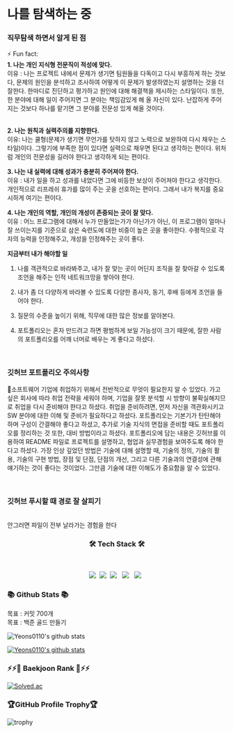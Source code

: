 <!--
**Yeons0110/Yeons0110** is a ✨ _special_ ✨ repository because its `README.md` (this file) appears on your GitHub profile.

Here are some ideas to get you started:

- 🔭 I’m currently working on ...
- 🌱 I’m currently learning ...
- 👯 I’m looking to collaborate on ...
- 🤔 I’m looking for help with ...
- 💬 Ask me about ...
- 📫 How to reach me: ...
- 😄 Pronouns: ...
- ⚡ Fun fact: ...
-->
<h1>나를 탐색하는 중</h1>

<!-- <h3>회사 고르는 꿀팁</h3> 
조직문화-임원들의 성향, 사고방식, 복지에 대한 생각, ceo들의 생각
조직문화 색깔이 변할 수 있다.
인사팀의 성향이 중요하다. == 인사팀(직원복지팀)
마이더스 아이티, NCT 
개발자가 다른 곳에 못가도록, 그 시간을 아끼도록 == 복지
유연근무제->팀장이 슬랙으로 업무를 줌
RnR

같은 업종 경쟁사에게 분위기 물어보기 (자기가 다니는 회사 욕하면 좀 그렇다)

정책과 사고방식을 펼치고 있는가
직무 적응력, 임계점을 판단
한계를 넘으면 나와야한다.

전문성 : 호기심 // 걍 새로운 사건에 호기심이 과한게 아니고 나 자신의 전문성 쌓기에 호기심이 많은 것이다.
책임감 : 목표 수립 // 자기가 맡은 분야는 책임감 있게 한다는 뜻이다.
역량 : 확산적 사고 // 다들 내 손아귀에 있길 바라는 마음으로 영향력을 확장하는 것이다.


-->

<h3>직무탐색 하면서 알게 된 점</h3>
⚡ Fun fact: <br>
<b>1. 나는 개인 지식형 전문직이 적성에 맞다. </b> <br>
 이유 : 나는 프로젝트 내에서 문제가 생기면 팀원들을 다독이고 다시 부흥하게 하는 것보다, 문제의 원인을 분석하고 조사하여 어떻게 이 문제가 발생하였는지 설명하는 것을 더 잘한다. 한마디로 진단하고 평가하고 원인에 대해 해결책을 제시하는 스타일이다. 또한, 한 분야에 대해 일이 주어지면 그 분야는 책임감있게 해 올 자신이 있다. 난잡하게 주어지는 것보다 하나를 맡기면 그 분야를 전문성 있게 해올 것이다.
<br>
<br>

<!-- 그래서 난잡한 스타트업은 안맞는다고 하셨다. -->

<b>2. 나는 원칙과 실력주의를 지향한다.</b> <br>
 이유: 나는 쿨형(문제가 생기면 무언가를 탓하지 않고 노력으로 보완하여 다시 채우는 스타일)이다. 그렇기에 부족한 점이 있다면 실력으로 채우면 된다고 생각하는 편이다. 위처럼 개인의 전문성을 길러야 한다고 생각하게 되는 편이다.
<br>
<!-- 그래서 원칙이 잡혀있지 않은 스타트업은 안맞는다고 하셨다. -->

<b>3. 나는 내 실력에 대해 성과가 충분히 주어져야 한다.</b> <br>
 이유 : 내가 일을 하고 성과를 내었다면 그에 비등한 보상이 주어져야 한다고 생각한다. 개인적으로 리프레쉬 휴가를 많이 주는 곳을 선호하는 편이다. 그래서 내가 복지를 중요시하게 여기는 편이다.
<!-- 쉬고 싶을 때 쉬고, 보상받고 싶을 때 보상받는 곳~! 즉, 스타트업은 안된다.  -->
 
<b>4. 나는 개인의 역할, 개인의 개성이 존중되는 곳이 잘 맞다.</b> <br>
 이유 : 어느 프로그램에 대해서 누가 만들었는가가 아닌가가 아닌, 이 프로그램이 얼마나 잘 쓰이는지를 기준으로 삼은 숙련도에 대한 비중이 높은 곳을 좋아한다. 수평적으로 각자의 능력을 인정해주고, 개성을 인정해주는 곳이 좋다.
 <br>
<!-- 똑같은 유니폼을 입은 공장같은 곳에서 일하는 것보다 슬리퍼를 신어도 인정해주는 개성이 살아있는 곳이 잘 맞다고 하셨다. 위계 질서 싫어함 -->

<b>지금부터 내가 해야할 일</b>
1. 나를 객관적으로 바라봐주고, 내가 잘 맞는 곳이 어딘지 조직을 잘 찾아갈 수 있도록 조언을 해주는 인적 네트워크망을 쌓아야 한다.
<!-- 내가 잘 매칭될 수 있는지 찾아갈 수 있는지 네트워크  -->
2. 내가 좀 더 다양하게 바라볼 수 있도록 다양한 종사자, 동기, 후배 등에게 조언을 들어야 한다.
<!-- 나는 결과가 하나로 정해져 있는 could  유형이기에 그럴 수도 있지라는 생각을 지닌 should 유형이 필요하다.   -->
3. 질문의 수준을 높이기 위해, 직무에 대한 많은 정보를 알아본다. 
<!-- 가급적 폐쇄형 질문으로 질문의 수준을 높인다. 
이미 있는 지식을 바탕으로 일하기
이런 복지가 직원에게 얼마만큼의 실제 만족도를 준다고 생각하세요? (폐쇄형 질문!!!!)
휴가 활용도가 얼마나 되는지.
리프레쉬 휴가를 많이 준다면
-->
4. 포트폴리오는 혼자 만드려고 하면 평범하게 보일 가능성이 크기 때문에, 잘한 사람의 포트폴리오를 어깨 너머로 배우는 게 좋다고 하셨다.
<!-- 포트폴리오 안목 기르기 -->




 

</br>
<h3>깃허브 포트폴리오 주의사항</h3>
<p> 🌱소프트웨어 기업에 취업하기 위해서 전반적으로 무엇이 필요한지 알 수 있었다. 가고 싶은 회사에 따라 취업 전략을 세워야 하며, 기업을 잘못 분석할 시 방향이 불확실해지므로 취업을 다시 준비해야 한다고 하셨다. 취업을 준비하려면, 먼저 자신을 객관화시키고 SW 분야에 대한 이해 및 준비가 필요하다고 하셨다. 포트폴리오는 기본기가 탄탄해야 하며 구성이 간결해야 좋다고 하셨고, 추가로 기술 지식의 면접을 준비할 때도 포트폴리오를 정리하는 것 또한, 대비 방법이라고 하셨다. 포트폴리오에 담는 내용은 깃허브를 이용하여 README 파일로 프로젝트를 설명하고, 협업과 실무경험을 보여주도록 해야 한다고 하셨다. 가장 인상 깊었던 방법은 기술에 대해 설명할 때, 기술의 정의, 기술의 활용, 기술의 구현 방법, 장점 및 단점, 단점의 개선, 그리고 다른 기술과의 연결성에 관해 얘기하는 것이 좋다는 것이었다. 그만큼 기술에 대한 이해도가 중요함을 알 수 있었다.</p> <br>

<h3>깃허브 푸시할 때 경로 잘 살피기</h3><br>
안그러면 파일이 전부 날라가는 경험을 한다<br>

<h3 align="center"><b> 🛠 Tech Stack 🛠 </b></h3>
</br>
<p align="center">
<img src="https://img.shields.io/badge/Node.js-339933?style=flat-square&logo=Node.js&logoColor=white"/></a>&nbsp
<img src="https://img.shields.io/badge/c++-00599C?style=flat-square&logo=c%2B%2B&logoColor=white"/></a>&nbsp
<img src="https://img.shields.io/badge/JavaScript-F7DF1E?style=flat-square&logo=JavaScript&logoColor=white"/></a> &nbsp
<img src="https://img.shields.io/badge/HTML5-E34F26?style=flat-square&logo=HTML5&logoColor=white"/></a> &nbsp
<img src="https://img.shields.io/badge/CSS3-1572B6?style=flat-square&logo=CSS3&logoColor=white"/></a> &nbsp
 </p>

<h3><b> 📚 Github Stats 📚 </b></h3>
목표 : 커밋 700개 <br>
목표 : 백준 골드 만들기


![Yeons0110's github stats](https://github-readme-stats.vercel.app/api?username=Yeons0110&show_icons=true&theme=gruvbox_light)

[![Yeons0110's github stats](https://github-readme-stats.vercel.app/api/top-langs/?username=Yeons0110&show_icons=true&hide_border=true&title_color=004386&theme=gruvbox_light&icon_color=004386&layout=compact)](https://github.com/Yeons0110)

<h3> ⚡⚡🧸 Baekjoon Rank 🧸⚡⚡</h3>

[![Solved.ac](http://mazassumnida.wtf/api/v2/generate_badge?boj=syg01103)](https://solved.ac/syg01103)


<h3>🏆GitHub Profile Trophy🏆</h3>

![trophy](https://github-profile-trophy.vercel.app/?username=Yeons0110&aline:center&theme=gruvbox_light&column=7)

